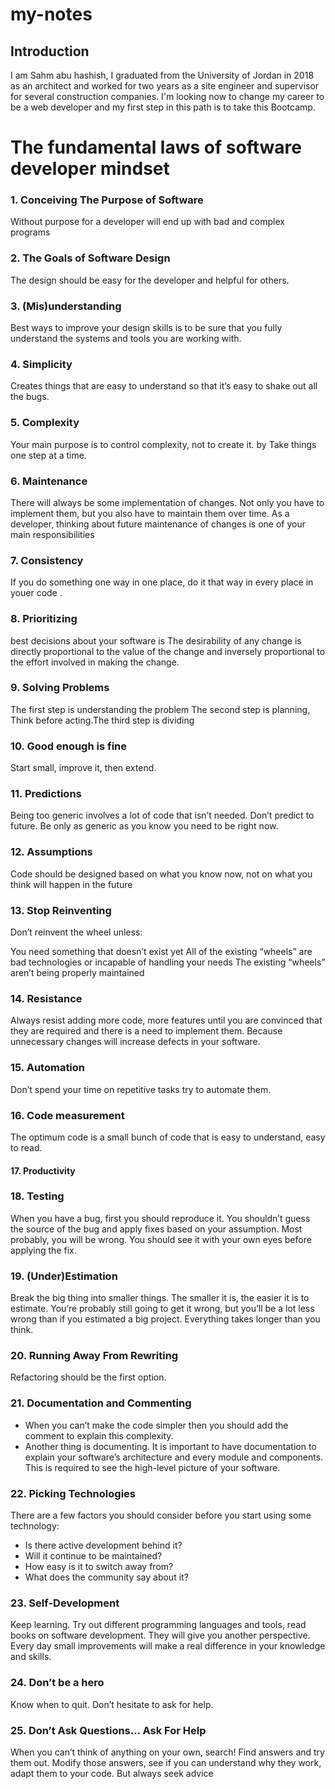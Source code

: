 # my-notes

## Introduction

I am Sahm abu hashish, I graduated from the University of Jordan in 2018 as an architect and worked for two years as a site engineer and supervisor for several construction companies. I'm looking now to change my career to be a web developer and my first step in this path is to take this Bootcamp.

# The fundamental laws of software developer mindset

### 1. Conceiving The Purpose of Software

Without purpose for a developer will end up with bad and complex programs

### 2. The Goals of Software Design

The design should be easy for the developer and helpful for others.

### 3. (Mis)understanding

Best ways to improve your design skills is to be sure that you fully understand the systems and tools you are working with.

### 4. Simplicity

Creates things that are easy to understand so that it’s easy to shake out all the bugs.

### 5. Complexity

Your main purpose is to control complexity, not to create it.
by Take things one step at a time.

### 6. Maintenance

There will always be some implementation of changes. Not only you have to implement them, but you also have to maintain them over time. As a developer, thinking about future maintenance of changes is one of your main responsibilities

### 7. Consistency

If you do something one way in one place, do it that way in every place in youer code .

### 8. Prioritizing

best decisions about your software is The desirability of any change is directly proportional to the value of the change and inversely proportional to the effort involved in making the change.

### 9. Solving Problems

The first step is understanding the problem The second step is planning, Think before acting.The third step is dividing

### 10. Good enough is fine

Start small, improve it, then extend.

### 11. Predictions

Being too generic involves a lot of code that isn’t needed.
Don’t predict to future. Be only as generic as you know you need to be right now.

### 12. Assumptions

Code should be designed based on what you know now, not on what you think will happen in the future

### 13. Stop Reinventing

Don’t reinvent the wheel unless:

You need something that doesn’t exist yet
All of the existing “wheels” are bad technologies or incapable of handling your needs
The existing “wheels” aren’t being properly maintained

### 14. Resistance

Always resist adding more code, more features until you are convinced that they are required and there is a need to implement them. Because unnecessary changes will increase defects in your software.

### 15. Automation

Don’t spend your time on repetitive tasks try to automate them.

### 16. Code measurement

The optimum code is a small bunch of code that is easy to understand, easy to read.

#### 17. Productivity

### 18. Testing

When you have a bug, first you should reproduce it. You shouldn’t guess the source of the bug and apply fixes based on your assumption. Most probably, you will be wrong. You should see it with your own eyes before applying the fix.

### 19. (Under)Estimation

Break the big thing into smaller things. The smaller it is, the easier it is to estimate. You’re probably still going to get it wrong, but you’ll be a lot less wrong than if you estimated a big project.
Everything takes longer than you think.

### 20. Running Away From Rewriting

Refactoring should be the first option.

### 21. Documentation and Commenting

- When you can’t make the code simpler then you should add the comment to explain this complexity.
- Another thing is documenting. It is important to have documentation to explain your software’s architecture and every module and components. This is required to see the high-level picture of your software.

### 22. Picking Technologies

There are a few factors you should consider before you start using some technology:

- Is there active development behind it?
- Will it continue to be maintained?
- How easy is it to switch away from?
- What does the community say about it?

### 23. Self-Development

Keep learning. Try out different programming languages and tools, read books on software development. They will give you another perspective. Every day small improvements will make a real difference in your knowledge and skills.

### 24. Don’t be a hero

Know when to quit. Don’t hesitate to ask for help.

### 25. Don’t Ask Questions… Ask For Help

When you can’t think of anything on your own, search! Find answers and try them out. Modify those answers, see if you can understand why they work, adapt them to your code. But always seek advice
